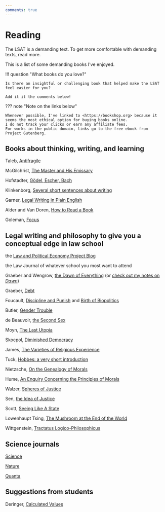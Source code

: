```yaml
---
comments: true
---
```


# Reading

The LSAT is a demanding text.
To get more comfortable with demanding texts, read more.

This is a list of some demanding books I've enjoyed.

!!! question "What books do you love?"

    Is there an insightful or challenging book that helped make the LSAT feel easier for you?

    Add it it the comments below!

??? note "Note on the links below"

    Whenever possible, I've linked to <https://bookshop.org> because it seems the most ethical option for buying books online.
    I do not track your clicks or earn any affiliate fees.
    For works in the public domain, links go to the free ebook from Project Gutenberg.

## Books about thinking, writing, and learning

Taleb, [Antifragile](https://bookshop.org/books/antifragile-things-that-gain-from-disorder-9780812979688/9780812979688)

McGilchrist, [The Master and His Emissary](https://bookshop.org/p/books/the-master-and-his-emissary-the-divided-brain-and-the-making-of-the-western-world-expanded-iain-mcgilchrist/8525336)

Hofstadter, [Gödel, Escher, Bach](https://bookshop.org/p/books/godel-escher-bach-an-eternal-golden-braid-douglas-r-hofstadter/12389924)

Klinkenborg, [Several short sentences about writing](https://bookshop.org/books/several-short-sentences-about-writing/9780307279415)

Garner, [Legal Writing in Plain English](https://bookshop.org/books/legal-writing-in-plain-english-a-text-with-exercises/9780226283937)

Alder and Van Doren, [How to Read a Book](https://bookshop.org/p/books/how-to-read-a-book-revised-and-updated-mortimer-j-adler/1408400?ean=9780671212094)

Goleman, [Focus](https://bookshop.org/books/focus-the-hidden-driver-of-excellence/9780062114969)

## Legal writing and philosophy to give you a conceptual edge in law school

the [Law and Political Economy Project Blog](https://lpeproject.org/blog/)

the Law Journal of whatever school you most want to attend

Graeber and Wengrow, [the Dawn of Everything](https://bookshop.org/p/books/the-dawn-of-everything-a-new-history-of-humanity-david-graeber/15873078) (or [check out my notes on *Dawn*](https://gpdetc.org/Dawn-of-Somethings/))

Graeber, [Debt](https://bookshop.org/books/debt-the-first-5-000-years-updated-and-expanded/9781612194196)

Foucault, [Discipline and Punish](https://bookshop.org/books/discipline-and-punish-the-birth-of-the-prison/9780679752554) and [Birth of Biopolitics](https://bookshop.org/books/the-birth-of-biopolitics-lectures-at-the-college-de-france-1978-1979/9780312203412)

Butler, [Gender Trouble](https://bookshop.org/books/gender-trouble-feminism-and-the-subversion-of-identity/9780415389556)

de Beauvoir, [the Second Sex](https://www.amazon.com/Second-Sex-Simone-Beauvoir-ebook/dp/B007357B0W)

Moyn, [The Last Utopia](https://bookshop.org/books/the-last-utopia-human-rights-in-history/9780674064348)

Skocpol, [Diminished Democracy](https://bookshop.org/books/diminished-democracy-from-membership-to-management-in-american-civic-life/9780806136271)

James, [The Varieties of Religious Experience](https://www.gutenberg.org/ebooks/621)

Tuck, [Hobbes: a very short introduction](https://www.veryshortintroductions.com/view/10.1093/actrade/9780192802552.001.0001/actrade-9780192802552)

Nietzsche, [On the Genealogy of Morals](https://www.gutenberg.org/ebooks/52319)

Hume, [An Enquiry Concerning the Principles of Morals](https://www.gutenberg.org/ebooks/4320)

Walzer, [Spheres of Justice](https://bookshop.org/books/spheres-of-justice-a-defense-of-pluralism-and-equality/9780465081899)

Sen, [the Idea of Justice](https://bookshop.org/books/the-idea-of-justice/9780674060470)

Scott, [Seeing Like A State](https://bookshop.org/books/seeing-like-a-state-how-certain-schemes-to-improve-the-human-condition-have-failed/9780300246759)

Lowenhaupt Tsing, [The Mushroom at the End of the World](https://bookshop.org/books/the-mushroom-at-the-end-of-the-world-on-the-possibility-of-life-in-capitalist-ruins-9780691220550/9780691220550)

Wittgenstein, [Tractatus Logico-Philosophicus](https://www.gutenberg.org/ebooks/5740)

## Science journals

[Science](https://www.science.org/)

[Nature](https://www.nature.com/)

[Quanta](https://www.quantamagazine.org/)

## Suggestions from students

Deringer, [Calculated Values](https://bookshop.org/books/calculated-values-finance-politics-and-the-quantitative-age/9780674971875)
